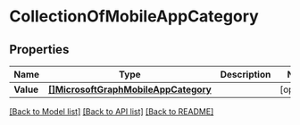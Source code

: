 # CollectionOfMobileAppCategory

## Properties

Name | Type | Description | Notes
------------ | ------------- | ------------- | -------------
**Value** | [**[]MicrosoftGraphMobileAppCategory**](microsoft.graph.mobileAppCategory.md) |  | [optional] 

[[Back to Model list]](../README.md#documentation-for-models) [[Back to API list]](../README.md#documentation-for-api-endpoints) [[Back to README]](../README.md)


